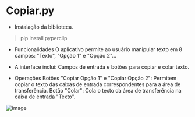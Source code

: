 # Copiar.py

- Instalação da biblioteca.
> pip install pyperclip

- Funcionalidades
O aplicativo permite ao usuário manipular texto em 8 campos: 
"Texto", "Opção 1" e "Opção 2"...

- A interface inclui:
Campos de entrada e botões para copiar e colar texto.

- Operações
Botões "Copiar Opção 1" e "Copiar Opção 2": Permitem copiar o texto das caixas de entrada correspondentes para a área de transferência.
Botão "Colar": Cola o texto da área de transferência na caixa de entrada "Texto".

![image](https://github.com/macedocedo/Copiar.py/assets/84480587/31512c0c-5f0d-4303-bf53-0fec8d0604a5)
